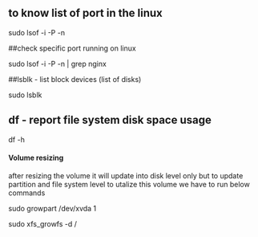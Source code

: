 

## to know list of port in the linux

sudo lsof -i -P -n

##check specific port running on linux

sudo lsof -i -P -n | grep nginx

##lsblk - list block devices (list of disks)

sudo lsblk

##  df - report file system disk space usage

df -h


#### Volume resizing ########

after resizing the volume it will update into disk level only but to update partition and file system level to utalize this volume we have to run below commands 


sudo growpart /dev/xvda 1

sudo xfs_growfs -d /

